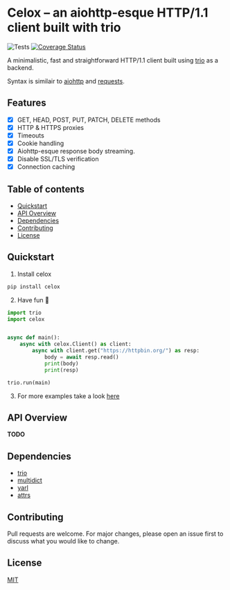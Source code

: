 # Celox – an aiohttp-esque HTTP/1.1 client built with trio

![Tests](https://github.com/418Coffee/celox/actions/workflows/tests.yaml/badge.svg)
[![Coverage Status](https://coveralls.io/repos/github/418Coffee/celox/badge.svg?branch=main)](https://coveralls.io/github/418Coffee/celox?branch=main)

A minimalistic, fast and straightforward HTTP/1.1 client built using [trio](https://github.com/python-trio/trio) as a backend.

Syntax is similair to [aiohttp](https://github.com/aio-libs/aiohttp) and [requests](https://github.com/psf/requests).

## Features

- [x] GET, HEAD, POST, PUT, PATCH, DELETE methods
- [x] HTTP & HTTPS proxies
- [x] Timeouts
- [x] Cookie handling
- [x] Aiohttp-esque response body streaming.
- [x] Disable SSL/TLS verification
- [x] Connection caching

## Table of contents

- [Quickstart](#quickstart)
- [API Overview](#api-overview)
- [Dependencies](#dependencies)
- [Contributing](#contributing)
- [License](#license)

## Quickstart

1. Install celox

```cmd
pip install celox
```

2. Have fun 🥳

```python
import trio
import celox


async def main():
    async with celox.Client() as client:
        async with client.get("https://httpbin.org/") as resp:
            body = await resp.read()
            print(body)
            print(resp)

trio.run(main)
```

3. For more examples take a look [here](https://github.com/418Coffee/celox/tree/main/examples)

## API Overview

**TODO**

## Dependencies

- [trio](https://github.com/python-trio/trio)
- [multidict](https://github.com/aio-libs/multidict)
- [yarl](https://github.com/aio-libs/yarl)
- [attrs](https://github.com/python-attrs/attrs)

## Contributing

Pull requests are welcome. For major changes, please open an issue first to discuss what you would like to change.

## License

[MIT](https://choosealicense.com/licenses/mit/)
